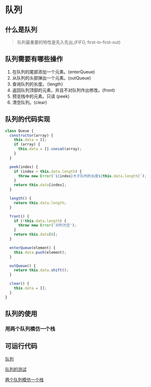 # 队列

## 什么是队列

> 队列最重要的特性是先入先出,(FIFO, first-in-first-out)

## 队列需要有哪些操作

1. 在队列的尾部添加一个元素。(enterQueue)
2. 从队列的头部弹出一个元素。(outQueue)
3. 查询队列的长度。（length）
4. 返回队列顶部的元素，并且不对队列作出修改。(front)
5. 预览栈中的元素。只读 (peek)
6. 清空队列。(clear)

## 队列的代码实现

```js
class Queue {
  constructor(array) {
    this.data = [];
    if (array) {
      this.data = [].concat(array);
    }
  }

  peek(index) {
    if (index > this.data.length) {
      throw new Error(`${index}大于队列的长度${this.data.length}`);
    }
    return this.data[index];
  }

  length() {
    return this.data.length;
  }

  front() {
    if (!this.data.length) {
      throw new Error('对列为空');
    }
    return this.data[0];
  }

  enterQueue(element) {
    this.data.push(element);
  }

  outQueue() {
    return this.data.shift();
  }

  clear() {
    this.data = [];
  }
}
```

## 队列的使用


### 用两个队列模仿一个栈



## 可运行代码

[队列](./src/queue.js)

[队列的测试](./src/test.js)

[两个队列模仿一个栈](./example/fakeStack/index.js)
